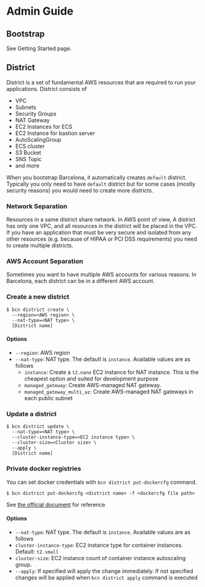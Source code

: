 # Admin Guide
## Bootstrap

See Getting Started page.

## District

District is a set of fundamental AWS resources that are required to run your applications.
District consists of

- VPC
- Subnets
- Security Groups
- NAT Gateway
- EC2 Instances for ECS
- EC2 Instance for bastion server
- AutoScalingGroup
- ECS cluster
- S3 Bucket
- SNS Topic
- and more

When you bootstrap Barcelona, it automatically creates `default` district. Typically you only need to have `default` district but for some cases (mostly security reasons) you would need to create more districts.

### Network Separation

Resources in a same district share network. In AWS point of view, A district has only one VPC, and all resources in the district will be placed in the VPC. If you have an application that must be very secure and isolated from any other resources (e.g. because of HIPAA or PCI DSS requirements) you need to create multiple districts.

### AWS Account Separation

Sometimes you want to have multiple AWS accounts for various reasons. In Barcelona, each district can be in a different AWS account.

### Create a new district

```
$ bcn district create \
  --region=<AWS region> \
  --nat-type=<NAT type> \
  [District name]
```

#### Options

- `--region`: AWS region
- `--nat-type`: NAT type. The default is `instance`. Available values are as follows
  - `instance`: Create a `t2.nano` EC2 instance for NAT instance. This is the cheapest option and suited for development purpose
  - `managed_gateway`: Create AWS-managed NAT gateway.
  - `managed_gateway_multi_az`: Create AWS-managed NAT gateways in each public subnet

### Update a district

```
$ bcn district update \
  --nat-type=<NAT type> \
  --cluster-instance-type=<EC2 instance type> \
  --cluster-size=<Cluster size> \
  --apply \
  [District name]
```

### Private docker registries

You can set docker credentials with `bcn district put-dockercfg` command.

```
$ bcn district put-dockercfg <district name> -f <dockercfg file path>
```

See [the official document](https://github.com/docker/docker/blob/bbf644ed62cf815cf40ef3de3345fac7ed42588a/docs/sources/use/workingwithrepository.rst#authentication-file) for reference

#### Options

- `--nat-type`: NAT type. The default is `instance`. Available values are as follows
- `cluster-instance-type`: EC2 instance type for container instances. Default: `t2.small`
- `cluster-size`: EC2 instance count of container instance autoscaling group.
- `--apply`: If specified will apply the change immediately. If not specified changes will be applied when `bcn district apply` command is executed
